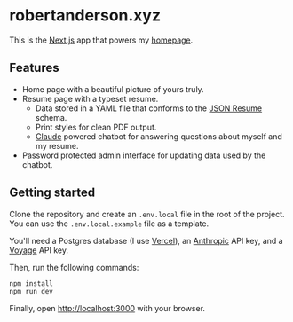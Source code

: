 # robertanderson.xyz

This is the [Next.js](https://nextjs.org) app that powers my [homepage](https://robertanderson.xyz).

## Features

- Home page with a beautiful picture of yours truly.
- Resume page with a typeset resume.
  - Data stored in a YAML file that conforms to the [JSON Resume](https://jsonresume.org/) schema.
  - Print styles for clean PDF output.
  - [Claude](https://www.anthropic.com/api) powered chatbot for answering questions about myself and my resume.
- Password protected admin interface for updating data used by the chatbot.

## Getting started

Clone the repository and create an `.env.local` file in the root of the project. You can use the `.env.local.example` file as a template.

You'll need a Postgres database (I use [Vercel](https://vercel.com)), an [Anthropic](https://www.anthropic.com/api) API key, and a [Voyage](https://www.voyageai.com) API key.

Then, run the following commands:

```bash
npm install
npm run dev
```

Finally, open [http://localhost:3000](http://localhost:3000) with your browser.
